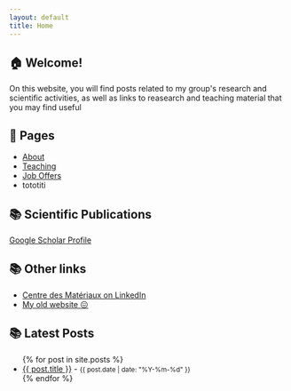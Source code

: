 ```yaml
---
layout: default
title: Home
---
```


## 🏠 Welcome!
 
On this website, you will find posts related to my group's research and scientific activities, as well as links to reasearch and teaching material that you may find useful 

## 📁 Pages 
 
- [About](/about/)
- [Teaching](/teaching/)
- [Job Offers](/job-offers/)
- tototiti

## 📚 Scientific Publications

[Google Scholar Profile](https://scholar.google.com/citations?hl=en&user=EV2wmsgAAAAJ&view_op=list_works&sortby=pubdate)

## 📚 Other links

- [Centre des Matériaux on LinkedIn](https://www.linkedin.com/company/centre-des-materiaux-mines-paris/?viewAsMember=true)
- [My old website 😖](https://computationalengin.blogspot.com/)

## 📚 Latest Posts

<ul>
  {% for post in site.posts %}
    <li>
      <a href="{{ site.baseurl }}{{ post.url }}">{{ post.title }}</a> - <small>{{ post.date | date: "%Y-%m-%d" }}</small>
    </li>
  {% endfor %}
</ul>




